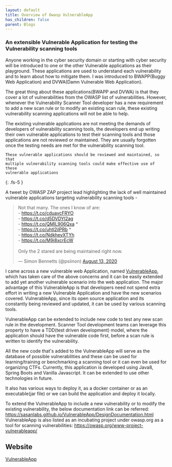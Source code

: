 ```yaml
---
layout: default
title: Overview of Owasp VulnerableApp
has_children: false
parent: Blogs
---
```


### An extensible Vulnerable Application for testing the Vulnerability scanning tools

Anyone working in the cyber security domain or starting with cyber security will be introduced to one or the other Vulnerable applications as their playground. These applications are used to understand each vulnerability and to learn about how to mitigate them. I was introduced to BWAPP(Buggy Web Application) and DVWA(Damn Vulnerable Web Application).

The great thing about these applications(BWAPP and DVWA) is that they cover a lot of vulnerabilities from the OWASP list of vulnerabilities. However, whenever the Vulnerability Scanner Tool developer has a new requirement to add a new scan rule or to modify an existing scan rule, these existing vulnerability scanning applications will not be able to help.

The existing vulnerable applications are not meeting the demands of developers of vulnerability scanning tools, the developers end up writing their own vulnerable applications to test their scanning tools and those applications are not reviewed or maintained. They are usually forgotten once the testing needs are met for the vulnerability scanning tool.

```
These vulnerable applications should be reviewed and maintained, so that
multiple vulnerability scanning tools could make effective use of these
vulnerable applications
```

{: .fs-5 }

A tweet by OWASP ZAP project lead highlighting the lack of well maintained vulnerable applications targeting vulnerability scanning tools -

<blockquote class="twitter-tweet"><p lang="en" dir="ltr">Not that many. The ones I know of are:<br>- <a href="https://t.co/cduavcFRYO">https://t.co/cduavcFRYO</a><br>- <a href="https://t.co/d5DVDYl2ag">https://t.co/d5DVDYl2ag</a><br>- <a href="https://t.co/QMIL906Qxa">https://t.co/QMIL906Qxa</a> *<br>- <a href="https://t.co/uhtl2ilPRb">https://t.co/uhtl2ilPRb</a> *<br>- <a href="https://t.co/NdkheyXTYh">https://t.co/NdkheyXTYh</a><br>- <a href="https://t.co/M9i8xcrEcW">https://t.co/M9i8xcrEcW</a><br><br>Only the 2 stared are being maintained right now.</p>&mdash; Simon Bennetts (@psiinon) <a href="https://twitter.com/psiinon/status/1293844526390480896?ref_src=twsrc%5Etfw">August 13, 2020</a></blockquote> <script async src="https://platform.twitter.com/widgets.js" charset="utf-8"></script>

I came across a new vulnerable web Application, named [VulnerableApp](https://sasanlabs.github.io/VulnerableApp/), which has taken care of the above concerns and it can be easily extended to add yet another vulnerable scenario into the web application. The major advantage of this VulnerableApp is that developers need not spend extra effort in writing a new Vulnerable Application and have the new scenarios covered. VulnerableApp, since its open source application and its constantly being reviewed and updated, it can be used by various scanning tools.

VulnerableApp can be extended to include new code to test any new scan rule in the development. Scanner Tool development teams can leverage this property to have a TDD(test driven development) model, where the application should have the vulnerable code first, before a scan rule is written to identify the vulnerability.

All the new code that's added to the VulnerableApp will serve as the database of possible vulnerabilities and these can be used for learning/training or benchmarking a scanning tool or it can even be used for organizing CTFs. Currently, this application is developed using Java8, Spring Boots and Vanilla Javascript. It can be extended to use other technologies in future.

It also has various ways to deploy it, as a docker container or as an executable(jar file) or we can build the application and deploy it locally.

To extend the VulnerableApp to include a new vulnerability or to modify the existing vulnerability, the below documentation link can be referred: https://sasanlabs.github.io/VulnerableApp/DesignDocumentation.html
VulnerableApp is also listed as an incubating project under owasp.org as a tool for scanning vulnerabilities: https://owasp.org/www-project-vulnerableapp/

## Website

[VulnerableApp](https://owasp.org/www-project-vulnerableapp/)
